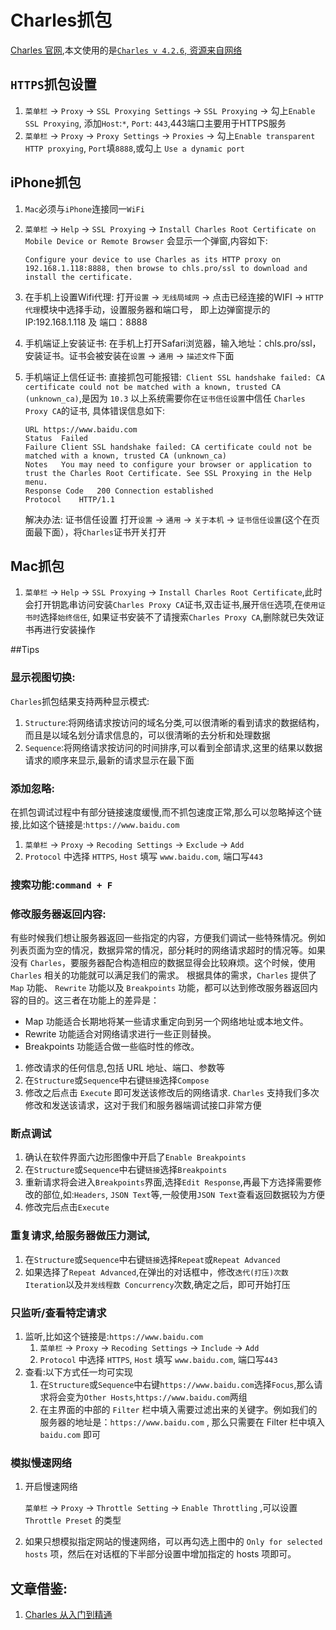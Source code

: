 # Charles抓包

[Charles 官网](https://www.charlesproxy.com),本文使用的是[`Charles v 4.2.6`, 资源来自网络](https://www.waitsun.com/charles-4-2-6.html)

## `HTTPS`抓包设置
 1. `菜单栏` -> `Proxy` -> `SSL Proxying Settings` -> `SSL Proxying` -> 勾上`Enable SSL Proxying`, 添加`Host`:`*`, `Port`: `443`,443端口主要用于HTTPS服务
 2. `菜单栏` -> `Proxy` -> `Proxy Settings` -> `Proxies` -> 勾上`Enable transparent HTTP proxying`, `Port`填`8888`,或勾上 `Use a dynamic port`
 
## iPhone抓包

1. `Mac`必须与`iPhone`连接同一`WiFi`
2. `菜单栏` -> `Help` -> `SSL Proxying` -> `Install Charles Root Certificate on Mobile Device or Remote Browser` 会显示一个弹窗,内容如下:

    ```
    Configure your device to use Charles as its HTTP proxy on 192.168.1.118:8888, then browse to chls.pro/ssl to download and install the certificate.
    ```
3. 在手机上设置Wifi代理:
    打开`设置` -> `无线局域网` -> 点击已经连接的WIFI -> `HTTP 代理`模块中选择手动，设置服务器和端口号， 即上边弹窗提示的IP:192.168.1.118 及 端口：8888
4. 手机端证上安装证书:
    在手机上打开Safari浏览器，输入地址：chls.pro/ssl， 安装证书。证书会被安装在`设置` -> `通用` -> `描述文件`下面
5. 手机端证上信任证书:
    直接抓包可能报错:` Client SSL handshake failed: CA certificate could not be matched with a known, trusted CA (unknown_ca)`,是因为 `10.3` 以上系统需要你在`证书信任设置`中信任 `Charles Proxy CA`的证书, 具体错误信息如下:

    ```
    URL https://www.baidu.com
    Status  Failed
    Failure Client SSL handshake failed: CA certificate could not be matched with a known, trusted CA (unknown_ca)
    Notes   You may need to configure your browser or application to trust the Charles Root Certificate. See SSL Proxying in the Help menu.
    Response Code   200 Connection established
    Protocol    HTTP/1.1
    ```
    解决办法: 证书信任设置
    打开`设置` -> `通用` -> `关于本机` -> `证书信任设置`(这个在页面最下面），将`Charles`证书开关打开

## Mac抓包
1. `菜单栏` -> `Help` -> `SSL Proxying` -> `Install Charles Root Certificate`,此时会打开钥匙串访问安装`Charles Proxy CA`证书,双击证书,展开`信任`选项,在`使用证书时`选择`始终信任`, 如果证书安装不了请搜索`Charles Proxy CA`,删除就已失效证书再进行安装操作

##Tips
### 显示视图切换:

`Charles`抓包结果支持两种显示模式:

1. `Structure`:将网络请求按访问的域名分类,可以很清晰的看到请求的数据结构，而且是以域名划分请求信息的，可以很清晰的去分析和处理数据
2. `Sequence`:将网络请求按访问的时间排序,可以看到全部请求,这里的结果以数据请求的顺序来显示,最新的请求显示在最下面
    
### 添加忽略:
在抓包调试过程中有部分链接速度缓慢,而不抓包速度正常,那么可以忽略掉这个链接,比如这个链接是:`https://www.baidu.com`

1. `菜单栏` -> `Proxy` -> `Recoding Settings` -> `Exclude` -> `Add`
2. `Protocol` 中选择 `HTTPS`, `Host` 填写 `www.baidu.com`, 端口写`443`
    
### 搜索功能:`command + F`

### 修改服务器返回内容:

有些时候我们想让服务器返回一些指定的内容，方便我们调试一些特殊情况。例如列表页面为空的情况，数据异常的情况，部分耗时的网络请求超时的情况等。如果没有 `Charles`，要服务器配合构造相应的数据显得会比较麻烦。这个时候，使用 `Charles` 相关的功能就可以满足我们的需求。
根据具体的需求，`Charles` 提供了 `Map` 功能、 `Rewrite` 功能以及 `Breakpoints` 功能，都可以达到修改服务器返回内容的目的。这三者在功能上的差异是：

* Map 功能适合长期地将某一些请求重定向到另一个网络地址或本地文件。
* Rewrite 功能适合对网络请求进行一些正则替换。
* Breakpoints 功能适合做一些临时性的修改。

1. 修改请求的任何信息,包括 URL 地址、端口、参数等
1. 在`Structure`或`Sequence`中右键`链接`选择`Compose`
2. 修改之后点击 `Execute` 即可发送该修改后的网络请求. `Charles` 支持我们多次修改和发送该请求，这对于我们和服务器端调试接口非常方便
        
### 断点调试
1. 确认在软件界面六边形图像中开启了`Enable Breakpoints`
2. 在`Structure`或`Sequence`中右键`链接`选择`Breakpoints`
3. 重新请求将会进入`Breakpoints`界面,选择`Edit Response`,再最下方选择需要修改的部位,如:`Headers`, `JSON Text`等,一般使用`JSON Text`查看返回数据较为方便
4. 修改完后点击`Execute`

### 重复请求,给服务器做压力测试,
1. 在`Structure`或`Sequence`中右键`链接`选择`Repeat`或`Repeat Advanced`
2. 如果选择了`Repeat Advanced`,在弹出的对话框中，修改`迭代(打压)次数 Iteration`以及`并发线程数 Concurrency`次数,确定之后，即可开始打压
    
### 只监听/查看特定请求
1. 监听,比如这个链接是:`https://www.baidu.com`
    1. `菜单栏` -> `Proxy` -> `Recoding Settings` -> `Include` -> `Add`
    2.  `Protocol` 中选择 `HTTPS`, `Host` 填写 `www.baidu.com`, 端口写`443`
2. 查看:以下方式任一均可实现
    1. 在`Structure`或`Sequence`中右键`https://www.baidu.com`选择`Focus`,那么请求将会变为`Other Hosts`,`https://www.baidu.com`两组
    2. 在主界面的中部的 `Filter` 栏中填入需要过滤出来的关键字。例如我们的服务器的地址是：`https://www.baidu.com` , 那么只需要在 Filter 栏中填入 `baidu.com` 即可
    
### 模拟慢速网络
1. 开启慢速网络
    
    `菜单栏` -> `Proxy` -> `Throttle Setting` -> `Enable Throttling` ,可以设置 `Throttle Preset` 的类型
2. 如果只想模拟指定网站的慢速网络，可以再勾选上图中的 `Only for selected hosts` 项，然后在对话框的下半部分设置中增加指定的 hosts 项即可。


## 文章借鉴:

1. [Charles 从入门到精通](http://blog.devtang.com/2015/11/14/charles-introduction/)